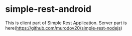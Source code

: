 # simple-rest-android
This is client part of Simple Rest Application. Server part is here(https://github.com/murodov20/simple-rest-nodejs)

